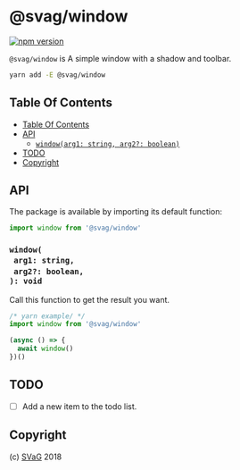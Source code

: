 # @svag/window

[![npm version](https://badge.fury.io/js/@svag/window.svg)](https://npmjs.org/package/@svag/window)

`@svag/window` is A simple window with a shadow and toolbar.

```sh
yarn add -E @svag/window
```

## Table Of Contents

- [Table Of Contents](#table-of-contents)
- [API](#api)
  * [`window(arg1: string, arg2?: boolean)`](#mynewpackagearg1-stringarg2-boolean-void)
- [TODO](#todo)
- [Copyright](#copyright)

## API

The package is available by importing its default function:

```js
import window from '@svag/window'
```

### `window(`<br/>&nbsp;&nbsp;`arg1: string,`<br/>&nbsp;&nbsp;`arg2?: boolean,`<br/>`): void`

Call this function to get the result you want.

```js
/* yarn example/ */
import window from '@svag/window'

(async () => {
  await window()
})()
```

## TODO

- [ ] Add a new item to the todo list.

## Copyright

(c) [SVaG][1] 2018

[1]: https://svag.co
